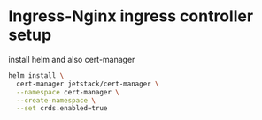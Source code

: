 # Ingress-Nginx ingress controller setup

install helm and also cert-manager

```bash
helm install \
  cert-manager jetstack/cert-manager \
  --namespace cert-manager \
  --create-namespace \
  --set crds.enabled=true
```


